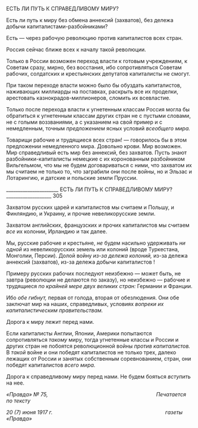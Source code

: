 ЕСТЬ ЛИ ПУТЬ К СПРАВЕДЛИВОМУ МИРУ?

Есть ли путь к миру без обмена аннексий (захватов), без дележа добычи капитали­стами-разбойниками?

Есть — через рабочую революцию против капиталистов всех стран.

Россия сейчас ближе всех к началу такой революции.

Только в России возможен переход власти к готовым учреждениям, к Советам сразу, мирно, без восстания, ибо сопротивляться Советам рабочих, солдатских и крестьянских депутатов капиталисты не смогут.

При таком переходе власти можно было бы обуздать капиталистов, наживающих миллиарды на поставках, раскрыть все их проделки, арестовать казнокрадов-миллионеров, сломить их всевластие.

Только после перехода власти к угнетенным классам Россия могла бы обратиться к угнетенным классам других стран не с пустыми словами, не с голыми воззваниями, а с указанием на свой пример и с немедленным, точным _предложением_ ясных условий _всеобщего мира._

Товарищи рабочие и трудящиеся всех стран! — говорилось бы в этом предложении немедленного мира. Довольно крови. Мир возможен. Мир справедливый есть мир без аннексий, без захватов. Пусть знают разбойники-капиталисты немецкие с их короно­ванным разбойником Вильгельмом, что мы не будем договариваться с ними, что захва­том их мы считаем не только то, что заграбили они после войны, но и Эльзас и Лота­рингию, и датские и польские земли Пруссии.

  

______________________ ЕСТЬ ЛИ ПУТЬ К СПРАВЕДЛИВОМУ МИРУ?___________________ 305

Захватом русских царей и капиталистов мы считаем и Польшу, и Финляндию, и Ук­раину, и прочие невеликорусские земли.

Захватом английских, французских и прочих капиталистов мы считаем _все_ их коло­нии, Ирландию и так далее.

Мы, русские рабочие и крестьяне, _не_ будем насильно удерживать _ни одной_ из неве­ликорусских земель или колоний (вроде Туркестана, Монголии, Персии). Долой войну _из-за дележа колоний,_ из-за дележа аннексий (захватов), из-за дележа добычи капита­листов !

Примеру русских рабочих последуют неизбежно — может быть, не завтра (револю­ции не делаются по заказу), но неизбежно — рабочие и трудящиеся _по крайней мере двух великих стран:_ Германии и Франции.

Ибо _обе гибнут,_ первая от голода, вторая от обезлюдения. Они обе заключат мир на наших, справедливых, условиях _вопреки их капиталистическим правительствам._

Дорога к миру лежит перед нами.

Если капиталисты Англии, Японии, Америки попытаются сопротивляться _такому_ миру, тогда угнетенные классы и России и других стран не побоятся революционной войны _против капиталистов._ В _такой_ войне и они победят капиталистов не только трех, далеко лежащих от России и занятых собственным соревнованием, стран, они по­бедят капиталистов _всего мира._

Дорога к справедливому миру перед нами. Не будем бояться _вступить_ на нее.

_«Правда» № 75,                                                                          Печатается по тексту_

_20 (7) июня 1917 г.                                                                             газеты «Правда»_